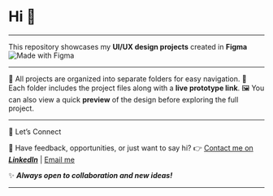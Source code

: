 # Hi 👋

---

This repository showcases my **UI/UX design projects** created in **Figma** ![Made with Figma](https://img.shields.io/badge/Made%20with-Figma-blue?logo=figma)

---

📂 All projects are organized into separate folders for easy navigation.
🔗 Each folder includes the project files along with a **live prototype link**.
🖼️ You can also view a quick **preview** of the design before exploring the full project.

---

🚀 Let’s Connect

💌 Have feedback, opportunities, or just want to say hi?
👉 [Contact me on ***LinkedIn***](https://www.linkedin.com/in/chirag-kumar-soni)  | [Email me](mailto:chiragksoni0@gmail.com)


✨ ***Always open to collaboration and new ideas!***

---
